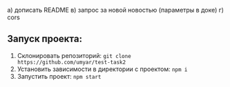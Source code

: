 а) дописать README
в) запрос за новой новостью (параметры в доке)
г) cors

## Запуск проекта:

1) Склонировать репозиторий:
`git clone https://github.com/umyar/test-task2`
2) Установить зависимости в директории с проектом: `npm i`
3) Запустить проект: `npm start`

